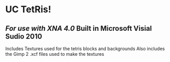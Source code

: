 UC TetRis!
==========

*For use with XNA 4.0*
Built in Microsoft Visial Sudio 2010
------------------------------------------
Includes Textures used for the tetris blocks and backgrounds
Also includes the Gimp 2 .xcf files used to make the textures


